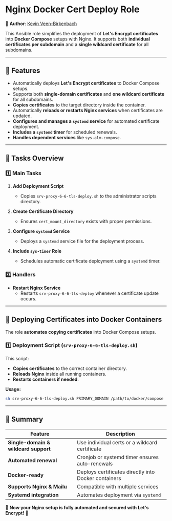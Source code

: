 # Nginx Docker Cert Deploy Role

🎉 **Author**: [Kevin Veen-Birkenbach](https://www.veen.world)

This Ansible role simplifies the deployment of **Let's Encrypt certificates** into **Docker Compose** setups with Nginx. It supports both **individual certificates per subdomain** and a **single wildcard certificate** for all subdomains.

---

## 🚀 **Features**
- Automatically deploys **Let's Encrypt certificates** to Docker Compose setups.
- Supports both **single-domain certificates** and **one wildcard certificate** for all subdomains.
- **Copies certificates** to the target directory inside the container.
- Automatically **reloads or restarts Nginx services** when certificates are updated.
- **Configures and manages a `systemd` service** for automated certificate deployment.
- **Includes a `systemd` timer** for scheduled renewals.
- **Handles dependent services** like `sys-alm-compose`.

---

## 🔧 **Tasks Overview**

### **1️⃣ Main Tasks**
1. **Add Deployment Script**  
   - Copies `srv-proxy-6-6-tls-deploy.sh` to the administrator scripts directory.
   
2. **Create Certificate Directory**  
   - Ensures `cert_mount_directory` exists with proper permissions.
   
3. **Configure `systemd` Service**  
   - Deploys a `systemd` service file for the deployment process.
   
4. **Include `sys-timer` Role**  
   - Schedules automatic certificate deployment using a `systemd` timer.

### **2️⃣ Handlers**
- **Restart Nginx Service**  
  - Restarts `srv-proxy-6-6-tls-deploy` whenever a certificate update occurs.

---

## **🔧 Deploying Certificates into Docker Containers**
The role **automates copying certificates** into Docker Compose setups.

### **1️⃣ Deployment Script (`srv-proxy-6-6-tls-deploy.sh`)**
This script:
- **Copies certificates** to the correct container directory.
- **Reloads Nginx** inside all running containers.
- **Restarts containers if needed**.

**Usage:**
```sh
sh srv-proxy-6-6-tls-deploy.sh PRIMARY_DOMAIN /path/to/docker/compose
```

---

## 🎯 **Summary**
| Feature | Description |
|---------|------------|
| **Single-domain & wildcard support** | Use individual certs or a wildcard certificate |
| **Automated renewal** | Cronjob or systemd timer ensures auto-renewals |
| **Docker-ready** | Deploys certificates directly into Docker containers |
| **Supports Nginx & Mailu** | Compatible with multiple services |
| **Systemd integration** | Automates deployment via `systemd` |

🚀 **Now your Nginx setup is fully automated and secured with Let's Encrypt!** 🎉
```